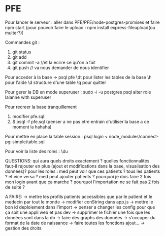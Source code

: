 # PFE


Pour lancer le serveur :
aller dans PFE/PFE/node-postgres-promises et faire npm start
(pour pouvoir faire le upload : npm install express-fileupload(ou multer?))


Commandes git :
1. git status
2. git add <les nouveaux fichiers>
3. git commit -a //et la ecrire ce qu'on a fait
4. git push // va nous demander de nous identifier


Pour acceder à la base -> psql pfe
\dt pour lister les tables de la base
\h pour l'aide
\d <table> structure d'une table
\q pour quitter

Pour gerer la DB en mode superuser :
sudo -i -u postgres
psql
alter role lalanne with superuser

Pour recreer la base tranquillement
1. modifier pfe.sql
2. $ psql -f pfe.sql (penser a ne pas etre entrain d'utiliser la base a ce moment la hahaha)

Pour mettre en place la table session :
psql login < node_modules/connect-pg-simple/table.sql

Pour voir la liste des roles :
\du


QUESTIONS:
qui aura quels droits exactement ?
quelles fonctionnalités faut-il rajouter en plus (ajout et modifications dans la base, visualisation des données)?
pour les roles : med peut voir que ces patients ? tous les patients ? et vice versa ?
med peut ajouter patients ?
pourquoi je dois faire 2 fois mon login avant que ça marche ?
pourquoi l'importation ne se fait pas 2 fois de suite ?

A FAIRE:
-> mettre les profils patients accessibles que par le patient et le medecin par tout le monde
-> modifier conString dans app.js
-> mettre le bon id deploiement dans l'import
-> penser a changer les config pour que ça soit une appli web et pas dev
-> supprimer le fichier une fois que les données sont dans la db
-> faire des graphs des données
-> s'occuper du format de la date de naissance
-> faire toutes les fonctions ajout...
-> gestion des droits
